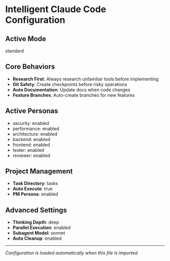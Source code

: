# Intelligent Claude Code Configuration

<!--
This file configures the behavior and mode of the Intelligent Claude Code system.
Copy and customize for your needs.
-->

## Active Mode
<!-- Choose one: minimal, standard, enhanced, meta -->
standard

## Core Behaviors
- **Research First**: Always research unfamiliar tools before implementing
- **Git Safety**: Create checkpoints before risky operations  
- **Auto Documentation**: Update docs when code changes
- **Feature Branches**: Auto-create branches for new features

## Active Personas
<!-- Enable/disable specific personas as needed -->
- security: enabled
- performance: enabled
- architecture: enabled
- backend: enabled
- frontend: enabled
- tester: enabled
- reviewer: enabled

## Project Management
- **Task Directory**: tasks
- **Auto Execute**: true
- **PM Persona**: enabled

## Advanced Settings
- **Thinking Depth**: deep
- **Parallel Execution**: enabled
- **Subagent Model**: sonnet
- **Auto Cleanup**: enabled

---
*Configuration is loaded automatically when this file is imported*